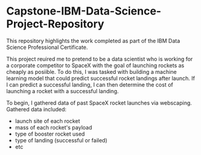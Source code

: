 # Capstone-IBM-Data-Science-Project-Repository
This repository highlights the work completed as part of the IBM Data Science Professional Certificate.

This project reuired me to pretend to be a data scientist who is working for a corporate competitor to SpaceX with the goal of launching rockets as cheaply as posiible. To do this, I was tasked with building a machine learning model that could predict successful rocket landings after launch. If I can predict a successful landing, I can then determine the cost of launching a rocket with a successful landing.

To begin, I gathered data of past SpaceX rocket launches via webscaping. Gathered data included:
* launch site of each rocket
* mass of each rocket's payload
* type of booster rocket used
* type of landing (successful or failed)
* etc
